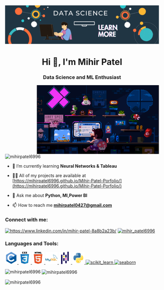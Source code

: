 [![MasterHead](https://raw.githubusercontent.com/Mihirpatel6996/Mihirpatel6996/refs/heads/main/data%20science.gif)](https://mihirpatel6996.io)
<h1 align="center">Hi 👋, I'm Mihir Patel</h1>
<h3 align="center">Data Science and ML Enthusiast</h3>

<img align="right" alt="Coding" width="400" src="https://github.com/Mihirpatel6996/Mihirpatel6996/blob/main/blocks%20working.gif?raw=true" />

<p align="left"> <img
        src="https://komarev.com/ghpvc/?username=mihirpatel6996&label=Profile%20views&color=0e75b6&style=flat"
        alt="mihirpatel6996" /> </p>

- 🌱 I’m currently learning **Neural Networks & Tableau**

- 👨‍💻 All of my projects are available at
[https://mihirpatel6996.github.io/Mihir-Patel-Porfolio/](https://mihirpatel6996.github.io/Mihir-Patel-Porfolio/)

- 💬 Ask me about **Python, Ml,Power BI**

- 📫 How to reach me **mihirpatel0427@gmail.com**

<h3 align="left">Connect with me:</h3>
<p align="left">
    <a href="https://linkedin.com/in/https://www.linkedin.com/in/mihir-patel-8a8b2a23b/" target="blank"><img
            align="center"
            src="https://raw.githubusercontent.com/rahuldkjain/github-profile-readme-generator/master/src/images/icons/Social/linked-in-alt.svg"
            alt="https://www.linkedin.com/in/mihir-patel-8a8b2a23b/" height="30" width="40" /></a>
    <a href="https://instagram.com/mihir_patel6996" target="blank"><img align="center"
            src="https://raw.githubusercontent.com/rahuldkjain/github-profile-readme-generator/master/src/images/icons/Social/instagram.svg"
            alt="mihir_patel6996" height="30" width="40" /></a>
</p>

<h3 align="left">Languages and Tools:</h3>
<p align="left"> <a href="https://www.cprogramming.com/" target="_blank" rel="noreferrer"> <img
            src="https://raw.githubusercontent.com/devicons/devicon/master/icons/c/c-original.svg" alt="c" width="40"
            height="40" /> </a> <a href="https://www.w3schools.com/css/" target="_blank" rel="noreferrer"> <img
            src="https://raw.githubusercontent.com/devicons/devicon/master/icons/css3/css3-original-wordmark.svg"
            alt="css3" width="40" height="40" /> </a> <a href="https://www.w3.org/html/" target="_blank"
        rel="noreferrer"> <img
            src="https://raw.githubusercontent.com/devicons/devicon/master/icons/html5/html5-original-wordmark.svg"
            alt="html5" width="40" height="40" /> </a> <a href="https://www.mysql.com/" target="_blank"
        rel="noreferrer"> <img
            src="https://raw.githubusercontent.com/devicons/devicon/master/icons/mysql/mysql-original-wordmark.svg"
            alt="mysql" width="40" height="40" /> </a> <a href="https://pandas.pydata.org/" target="_blank"
        rel="noreferrer"> <img
            src="https://raw.githubusercontent.com/devicons/devicon/2ae2a900d2f041da66e950e4d48052658d850630/icons/pandas/pandas-original.svg"
            alt="pandas" width="40" height="40" /> </a> <a href="https://www.python.org" target="_blank"
        rel="noreferrer"> <img
            src="https://raw.githubusercontent.com/devicons/devicon/master/icons/python/python-original.svg"
            alt="python" width="40" height="40" /> </a> <a href="https://scikit-learn.org/" target="_blank"
        rel="noreferrer"> <img src="https://upload.wikimedia.org/wikipedia/commons/0/05/Scikit_learn_logo_small.svg"
            alt="scikit_learn" width="40" height="40" /> </a> <a href="https://seaborn.pydata.org/" target="_blank"
        rel="noreferrer"> <img src="https://seaborn.pydata.org/_images/logo-mark-lightbg.svg" alt="seaborn" width="40"
            height="40" /> </a> </p>

<p><img align="left"
        src="https://github-readme-stats.vercel.app/api/top-langs?username=mihirpatel6996&show_icons=true&locale=en&layout=compact"
        alt="mihirpatel6996" /></p>

<p>&nbsp;<img align="center"
        src="https://github-readme-stats.vercel.app/api?username=mihirpatel6996&show_icons=true&locale=en"
        alt="mihirpatel6996" /></p>

<p><img align="center" src="https://github-readme-streak-stats.herokuapp.com/?user=mihirpatel6996&"
        alt="mihirpatel6996" /></p>
